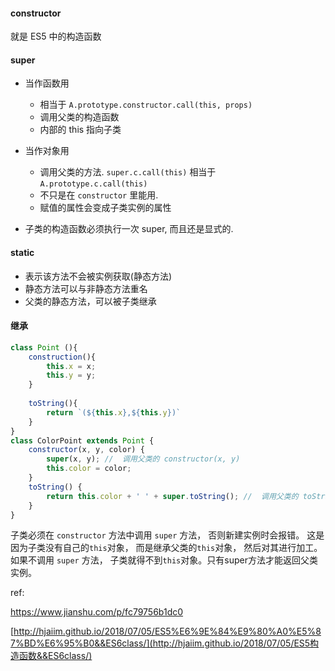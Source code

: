 #### constructor 

就是 ES5 中的构造函数

#### super

- 当作函数用
  - 相当于 `A.prototype.constructor.call(this, props)`
  - 调用父类的构造函数
  - 内部的 this 指向子类
- 当作对象用
  - 调用父类的方法. `super.c.call(this)` 相当于 `A.prototype.c.call(this)`
  - 不只是在 `constructor` 里能用.
  - 赋值的属性会变成子类实例的属性

- 子类的构造函数必须执行一次 super, 而且还是显式的.

#### static

- 表示该方法不会被实例获取(静态方法)
- 静态方法可以与非静态方法重名
- 父类的静态方法，可以被子类继承

#### 继承

```js
class Point (){
	construction(){
		this.x = x;
		this.y = y;
	}
	
	toString(){
		return `(${this.x},${this.y})`
	}
}
class ColorPoint extends Point {
	constructor(x, y, color) {
		super(x, y); //  调用父类的 constructor(x, y)
		this.color = color;
	}
	toString() {
		return this.color + ' ' + super.toString(); //  调用父类的 toString()
	}
}
```

子类必须在 `constructor` 方法中调用 `super` 方法， 否则新建实例时会报错。 这是因为子类没有自己的`this`对象， 而是继承父类的`this`对象， 然后对其进行加工。 如果不调用 `super` 方法， 子类就得不到`this`对象。只有super方法才能返回父类实例。

ref:

https://www.jianshu.com/p/fc79756b1dc0

[http://hjaiim.github.io/2018/07/05/ES5%E6%9E%84%E9%80%A0%E5%87%BD%E6%95%B0&&ES6class/](http://hjaiim.github.io/2018/07/05/ES5构造函数&&ES6class/)

